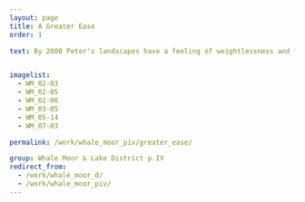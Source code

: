 ```yaml
---
layout: page
title: A Greater Ease
order: 1

text: By 2000 Peter's landscapes have a feeling of weightlessness and far greater ease.  The feeling of flight is still present but is of a more gentle, gliding or levitating kind - they offer a more paradisiacal, ideal, vision.


imagelist:
  - WM_02-03
  - WM_02-05
  - WM_02-06
  - WM_03-05
  - WM_05-14
  - WM_07-03

permalink: /work/whale_moor_piv/greater_ease/

group: Whale Moor & Lake District p.IV
redirect_from:
  - /work/whale_moor_d/
  - /work/whale_moor_piv/
---
```

